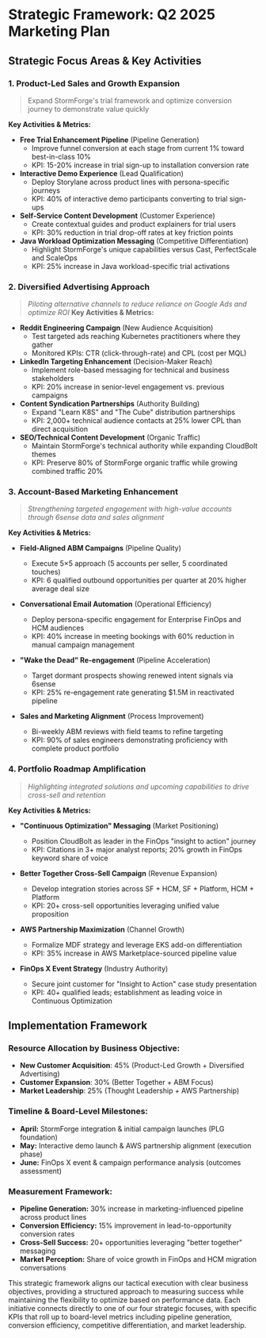 # Strategic Framework: Q2 2025 Marketing Plan

## Strategic Focus Areas & Key Activities

### 1. Product-Led Sales and Growth Expansion
> Expand StormForge's trial framework and optimize conversion journey to demonstrate value quickly

**Key Activities & Metrics:**
- **Free Trial Enhancement Pipeline** (Pipeline Generation)
    - Improve funnel conversion at each stage from current 1% toward best-in-class 10%
    - KPI: 15-20% increase in trial sign-up to installation conversion rate
- **Interactive Demo Experience** (Lead Qualification)
    - Deploy Storylane across product lines with persona-specific journeys
    - KPI: 40% of interactive demo participants converting to trial sign-ups
- **Self-Service Content Development** (Customer Experience)
    - Create contextual guides and product explainers for trial users
    - KPI: 30% reduction in trial drop-off rates at key friction points
- **Java Workload Optimization Messaging** (Competitive Differentiation)
    - Highlight StormForge's unique capabilities versus Cast, PerfectScale and ScaleOps
    - KPI: 25% increase in Java workload-specific trial activations

### 2. Diversified Advertising Approach
> _Piloting alternative channels to reduce reliance on Google Ads and optimize ROI_
**Key Activities & Metrics:**
- **Reddit Engineering Campaign** (New Audience Acquisition)
    - Test targeted ads reaching Kubernetes practitioners where they gather
    - Monitored KPIs: CTR (click-through-rate) and CPL (cost per MQL)
- **LinkedIn Targeting Enhancement** (Decision-Maker Reach)
    - Implement role-based messaging for technical and business stakeholders
    - KPI: 20% increase in senior-level engagement vs. previous campaigns
- **Content Syndication Partnerships** (Authority Building)
    - Expand "Learn K8S" and "The Cube" distribution partnerships
    - KPI: 2,000+ technical audience contacts at 25% lower CPL than direct acquisition
- **SEO/Technical Content Development** (Organic Traffic)
    - Maintain StormForge's technical authority while expanding CloudBolt themes
    - KPI: Preserve 80% of StormForge organic traffic while growing combined traffic 20%

### 3. Account-Based Marketing Enhancement

> _Strengthening targeted engagement with high-value accounts through 6sense data and sales alignment_

**Key Activities & Metrics:**

- **Field-Aligned ABM Campaigns** (Pipeline Quality)
    
    - Execute 5×5 approach (5 accounts per seller, 5 coordinated touches)
    - KPI: 6 qualified outbound opportunities per quarter at 20% higher average deal size
- **Conversational Email Automation** (Operational Efficiency)
    
    - Deploy persona-specific engagement for Enterprise FinOps and HCM audiences
    - KPI: 40% increase in meeting bookings with 60% reduction in manual campaign management
- **"Wake the Dead" Re-engagement** (Pipeline Acceleration)
    
    - Target dormant prospects showing renewed intent signals via 6sense
    - KPI: 25% re-engagement rate generating $1.5M in reactivated pipeline
- **Sales and Marketing Alignment** (Process Improvement)
    
    - Bi-weekly ABM reviews with field teams to refine targeting
    - KPI: 90% of sales engineers demonstrating proficiency with complete product portfolio

### 4. Portfolio Roadmap Amplification

> _Highlighting integrated solutions and upcoming capabilities to drive cross-sell and retention_

**Key Activities & Metrics:**

- **"Continuous Optimization" Messaging** (Market Positioning)
    
    - Position CloudBolt as leader in the FinOps "insight to action" journey
    - KPI: Citations in 3+ major analyst reports; 20% growth in FinOps keyword share of voice
- **Better Together Cross-Sell Campaign** (Revenue Expansion)
    
    - Develop integration stories across SF + HCM, SF + Platform, HCM + Platform
    - KPI: 20+ cross-sell opportunities leveraging unified value proposition
- **AWS Partnership Maximization** (Channel Growth)
    
    - Formalize MDF strategy and leverage EKS add-on differentiation
    - KPI: 35% increase in AWS Marketplace-sourced pipeline value
- **FinOps X Event Strategy** (Industry Authority)
    
    - Secure joint customer for "Insight to Action" case study presentation
    - KPI: 40+ qualified leads; establishment as leading voice in Continuous Optimization

## Implementation Framework

### Resource Allocation by Business Objective:

- **New Customer Acquisition**: 45% (Product-Led Growth + Diversified Advertising)
- **Customer Expansion**: 30% (Better Together + ABM Focus)
- **Market Leadership**: 25% (Thought Leadership + AWS Partnership)

### Timeline & Board-Level Milestones:

- **April:** StormForge integration & initial campaign launches (PLG foundation)
- **May:** Interactive demo launch & AWS partnership alignment (execution phase)
- **June:** FinOps X event & campaign performance analysis (outcomes assessment)

### Measurement Framework:

- **Pipeline Generation:** 30% increase in marketing-influenced pipeline across product lines
- **Conversion Efficiency:** 15% improvement in lead-to-opportunity conversion rates
- **Cross-Sell Success:** 20+ opportunities leveraging "better together" messaging
- **Market Perception:** Share of voice growth in FinOps and HCM migration conversations

This strategic framework aligns our tactical execution with clear business objectives, providing a structured approach to measuring success while maintaining the flexibility to optimize based on performance data. Each initiative connects directly to one of our four strategic focuses, with specific KPIs that roll up to board-level metrics including pipeline generation, conversion efficiency, competitive differentiation, and market leadership.